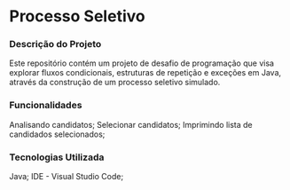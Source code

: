# Processo Seletivo

### Descrição do Projeto
Este repositório contém um projeto de desafio de programação que visa explorar fluxos condicionais, estruturas de repetição e exceções em Java, através da construção de um processo seletivo simulado.

### Funcionalidades
  Analisando candidatos;
  Selecionar candidatos;
  Imprimindo lista de candidados selecionados;

### Tecnologias Utilizada
  Java;
  IDE - Visual Studio Code;
